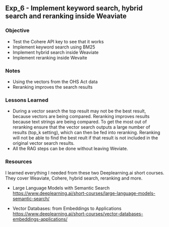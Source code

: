 ## Exp_6 - Implement keyword search, hybrid search and reranking inside Weaviate

### Objective
- Test the Cohere API key to see that it works
- Implement keyword search using BM25
- Implement hybrid search inside Weaviate
- Implement reranking inside Wevaite

  
### Notes
- Using the vectors from the OHS Act data
- Reranking improves the search results

### Lessons Learned
- During a vector search the top result may not be the best result, because vectors are being compared. Reranking improves results because text strings are being compared. To get the most out of reranking ensure that the vector search outputs a large number of results (top_k setting), which can then be fed into reranking. Reranking will not be able to find the best reult if that result is not included in the original vector search results.
- All the RAG steps can be done without leaving Weviate.  

### Resources

I learned everything I needed from these two Deeplearning.ai short courses.<br>
They cover Weaviate, Cohere, hybrid search, reranking and more.<br>

- Large Language Models with Semantic Search<br>
https://www.deeplearning.ai/short-courses/large-language-models-semantic-search/

- Vector Databases: from Embeddings to Applications<br>
https://www.deeplearning.ai/short-courses/vector-databases-embeddings-applications/
